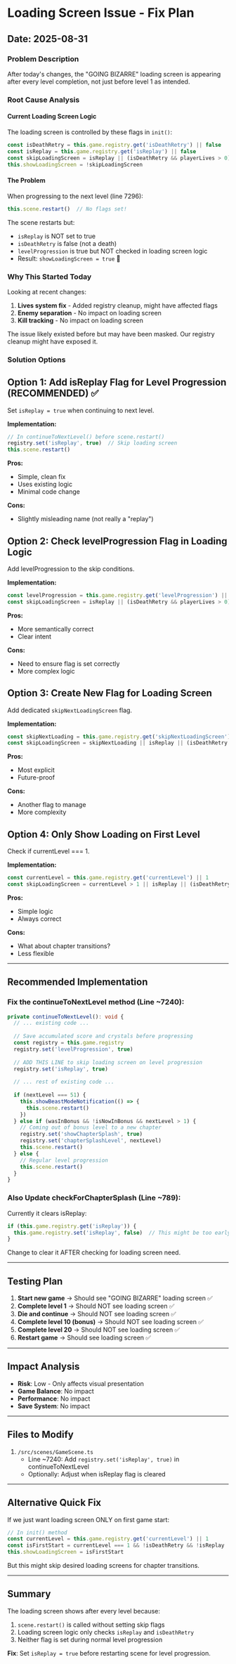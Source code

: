 # Loading Screen Issue - Fix Plan
## Date: 2025-08-31

### Problem Description
After today's changes, the "GOING BIZARRE" loading screen is appearing after every level completion, not just before level 1 as intended.

### Root Cause Analysis

#### Current Loading Screen Logic
The loading screen is controlled by these flags in `init()`:
```typescript
const isDeathRetry = this.game.registry.get('isDeathRetry') || false
const isReplay = this.game.registry.get('isReplay') || false
const skipLoadingScreen = isReplay || (isDeathRetry && playerLives > 0)
this.showLoadingScreen = !skipLoadingScreen
```

#### The Problem
When progressing to the next level (line 7296):
```typescript
this.scene.restart()  // No flags set!
```

The scene restarts but:
- `isReplay` is NOT set to true
- `isDeathRetry` is false (not a death)
- `levelProgression` is true but NOT checked in loading screen logic
- Result: `showLoadingScreen = true` 🐛

### Why This Started Today

Looking at recent changes:
1. **Lives system fix** - Added registry cleanup, might have affected flags
2. **Enemy separation** - No impact on loading screen
3. **Kill tracking** - No impact on loading screen

The issue likely existed before but may have been masked. Our registry cleanup might have exposed it.

### Solution Options

## Option 1: Add isReplay Flag for Level Progression (RECOMMENDED) ✅
Set `isReplay = true` when continuing to next level.

**Implementation:**
```typescript
// In continueToNextLevel() before scene.restart()
registry.set('isReplay', true)  // Skip loading screen
this.scene.restart()
```

**Pros:**
- Simple, clean fix
- Uses existing logic
- Minimal code change

**Cons:**
- Slightly misleading name (not really a "replay")

## Option 2: Check levelProgression Flag in Loading Logic
Add levelProgression to the skip conditions.

**Implementation:**
```typescript
const levelProgression = this.game.registry.get('levelProgression') || false
const skipLoadingScreen = isReplay || (isDeathRetry && playerLives > 0) || levelProgression
```

**Pros:**
- More semantically correct
- Clear intent

**Cons:**
- Need to ensure flag is set correctly
- More complex logic

## Option 3: Create New Flag for Loading Screen
Add dedicated `skipNextLoadingScreen` flag.

**Implementation:**
```typescript
const skipNextLoading = this.game.registry.get('skipNextLoadingScreen') || false
const skipLoadingScreen = skipNextLoading || isReplay || (isDeathRetry && playerLives > 0)
```

**Pros:**
- Most explicit
- Future-proof

**Cons:**
- Another flag to manage
- More complexity

## Option 4: Only Show Loading on First Level
Check if currentLevel === 1.

**Implementation:**
```typescript
const currentLevel = this.game.registry.get('currentLevel') || 1
const skipLoadingScreen = currentLevel > 1 || isReplay || (isDeathRetry && playerLives > 0)
```

**Pros:**
- Simple logic
- Always correct

**Cons:**
- What about chapter transitions?
- Less flexible

---

## Recommended Implementation

### Fix the continueToNextLevel method (Line ~7240):

```typescript
private continueToNextLevel(): void {
  // ... existing code ...
  
  // Save accumulated score and crystals before progressing
  const registry = this.game.registry
  registry.set('levelProgression', true)
  
  // ADD THIS LINE to skip loading screen on level progression
  registry.set('isReplay', true)
  
  // ... rest of existing code ...
  
  if (nextLevel === 51) {
    this.showBeastModeNotification(() => {
      this.scene.restart()
    })
  } else if (wasInBonus && !isNowInBonus && nextLevel > 1) {
    // Coming out of bonus level to a new chapter
    registry.set('showChapterSplash', true)
    registry.set('chapterSplashLevel', nextLevel)
    this.scene.restart()
  } else {
    // Regular level progression
    this.scene.restart()
  }
}
```

### Also Update checkForChapterSplash (Line ~789):
Currently it clears isReplay:
```typescript
if (this.game.registry.get('isReplay')) {
  this.game.registry.set('isReplay', false)  // This might be too early
}
```

Change to clear it AFTER checking for loading screen need.

---

## Testing Plan

1. **Start new game** → Should see "GOING BIZARRE" loading screen ✅
2. **Complete level 1** → Should NOT see loading screen ✅
3. **Die and continue** → Should NOT see loading screen ✅
4. **Complete level 10 (bonus)** → Should NOT see loading screen ✅
5. **Complete level 20** → Should NOT see loading screen ✅
6. **Restart game** → Should see loading screen ✅

---

## Impact Analysis

- **Risk**: Low - Only affects visual presentation
- **Game Balance**: No impact
- **Performance**: No impact
- **Save System**: No impact

---

## Files to Modify

1. `/src/scenes/GameScene.ts`
   - Line ~7240: Add `registry.set('isReplay', true)` in continueToNextLevel
   - Optionally: Adjust when isReplay flag is cleared

---

## Alternative Quick Fix

If we just want loading screen ONLY on first game start:
```typescript
// In init() method
const currentLevel = this.game.registry.get('currentLevel') || 1
const isFirstStart = currentLevel === 1 && !isDeathRetry && !isReplay
this.showLoadingScreen = isFirstStart
```

But this might skip desired loading screens for chapter transitions.

---

## Summary

The loading screen shows after every level because:
1. `scene.restart()` is called without setting skip flags
2. Loading screen logic only checks `isReplay` and `isDeathRetry`
3. Neither flag is set during normal level progression

**Fix**: Set `isReplay = true` before restarting scene for level progression.